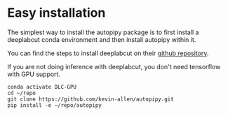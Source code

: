 # Easy installation

The simplest way to install the autopipy package is to first install a deeplabcut conda environment and then install autopipy within it.

You can find the steps to install deeplabcut on their [github repository](https://github.com/DeepLabCut/DeepLabCut).

If you are not doing inference with deeplabcut, you don't need tensorflow with GPU support.

```{python}
conda activate DLC-GPU 
cd ~/repo
git clone https://github.com/kevin-allen/autopipy.git
pip install -e ~/repo/autopipy
```
